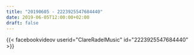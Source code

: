 ```yaml
---
title: "20190605 - 2223925547684440"
date: 2019-06-05T12:00:00+02:00
draft: false
---
```


{{< facebookvideov userid="ClareRadelMusic" id="2223925547684440" >}}